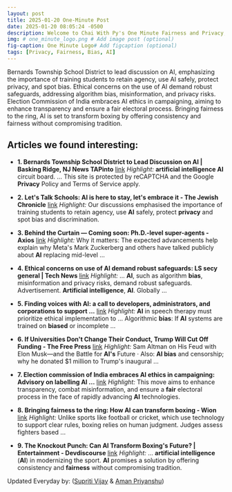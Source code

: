 ```yaml
---
layout: post
title: 2025-01-20 One-Minute Post
date: 2025-01-20 08:05:24 -0500
description: Welcome to Chai With Py's One Minute Fairness and Privacy, which aims to provide you the current happenings in the world of Fairness, Privacy, and AI.
img: # one_minute_logo.png # Add image post (optional)
fig-caption: One Minute Logo# Add figcaption (optional)
tags: [Privacy, Fairness, Bias, AI]
---
```


Bernards Township School District to lead discussion on AI, emphasizing the importance of training students to retain agency, use AI safely, protect privacy, and spot bias. Ethical concerns on the use of AI demand robust safeguards, addressing algorithm bias, misinformation, and privacy risks. Election Commission of India embraces AI ethics in campaigning, aiming to enhance transparency and ensure a fair electoral process. Bringing fairness to the ring, AI is set to transform boxing by offering consistency and fairness without compromising tradition.

## Articles we found interesting:

- **1. Bernards Township School District to Lead Discussion on <b>AI</b> | Basking Ridge, NJ News TAPinto** [link](https://www.tapinto.net/towns/basking-ridge/articles/bernards-township-school-district-to-lead-discussion-on-ai)
_Highlight:_ <b>artificial intelligence AI</b> circuit board. ... This site is protected by reCAPTCHA and the Google <b>Privacy</b> Policy and Terms of Service apply.

- **2. Let&#39;s Talk Schools: <b>AI</b> is here to stay, let&#39;s embrace it - The Jewish Chronicle** [link](https://www.thejc.com/family-and-education/lets-talk-schools-ai-is-here-to-stay-lets-embrace-it-f9k76mpw)
_Highlight:_ Our discussions emphasised the importance of training students to retain agency, use <b>AI</b> safely, protect <b>privacy</b> and spot bias and discrimination.

- **3. Behind the Curtain — Coming soon: Ph.D.-level super-agents - Axios** [link](https://www.axios.com/2025/01/19/ai-superagent-openai-meta)
_Highlight:_ Why it matters: The expected advancements help explain why Meta&#39;s Mark Zuckerberg and others have talked publicly about <b>AI</b> replacing mid-level&nbsp;...

- **4. Ethical concerns on use of <b>AI</b> demand robust safeguards: LS secy general | Tech News** [link](https://www.business-standard.com/technology/tech-news/ethical-concerns-on-use-of-ai-demand-robust-safeguards-ls-secy-general-125012000002_1.html)
_Highlight:_ ... <b>AI</b>, such as algorithm <b>bias</b>, misinformation and privacy risks, demand robust safeguards. Advertisement. <b>Artificial intelligence</b>, <b>AI</b>. Globally&nbsp;...

- **5. Finding voices with <b>AI</b>: a call to developers, administrators, and corporations to support ...** [link](https://kevinmd.com/2025/01/finding-voices-with-ai-a-call-to-developers-administrators-and-corporations-to-support-ethical-speech-therapy.html)
_Highlight:_ <b>AI</b> in speech therapy must prioritize ethical implementation to ... Algorithmic <b>bias</b>: If <b>AI</b> systems are trained on <b>biased</b> or incomplete&nbsp;...

- **6. If Universities Don&#39;t Change Their Conduct, Trump Will Cut Off Funding - The Free Press** [link](https://www.thefp.com/p/if-universities-dont-change-their)
_Highlight:_ Sam Altman on His Feud with Elon Musk—and the Battle for <b>AI&#39;s</b> Future &middot; Also: <b>AI bias</b> and censorship; why he donated $1 million to Trump&#39;s inaugural&nbsp;...

- **7. Election commission of India embraces <b>AI</b> ethics in campaigning: Advisory on labelling <b>AI</b> ...** [link](https://indiaai.gov.in/article/election-commission-of-india-embraces-ai-ethics-in-campaigning-advisory-on-labelling-ai-generated-content)
_Highlight:_ This move aims to enhance transparency, combat misinformation, and ensure a <b>fair</b> electoral process in the face of rapidly advancing <b>AI</b> technologies.

- **8. Bringing <b>fairness</b> to the ring: How <b>AI</b> can transform boxing - Wion** [link](https://www.wionews.com/sports/bringing-fairness-to-the-ring-how-ai-can-transform-boxing-8632408)
_Highlight:_ Unlike sports like football or cricket, which use technology to support clear rules, boxing relies on human judgment. Judges assess fighters based&nbsp;...

- **9. The Knockout Punch: Can <b>AI</b> Transform Boxing&#39;s Future? | Entertainment - Devdiscourse** [link](https://www.devdiscourse.com/article/entertainment/3229652-the-knockout-punch-can-ai-transform-boxings-future)
_Highlight:_ ... <b>artificial intelligence</b> (<b>AI</b>) in modernizing the sport. <b>AI</b> promises a solution by offering consistency and <b>fairness</b> without compromising tradition.


Updated Everyday by: (<a href="https://supritivijay.github.io/">Supriti Vijay</a> & <a href="https://amanpriyanshu.github.io/">Aman Priyanshu</a>)
